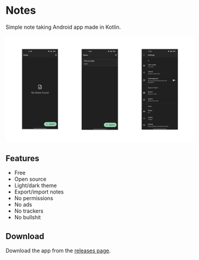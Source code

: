# Notes

Simple note taking Android app made in Kotlin.

![Screenshots](screenshots.png)

## Features

-   Free
-   Open source
-   Light/dark theme
-   Export/import notes
-   No permissions
-   No ads
-   No trackers
-   No bullshit

## Download

Download the app from the [releases page](https://github.com/Jankku/notes/releases).
